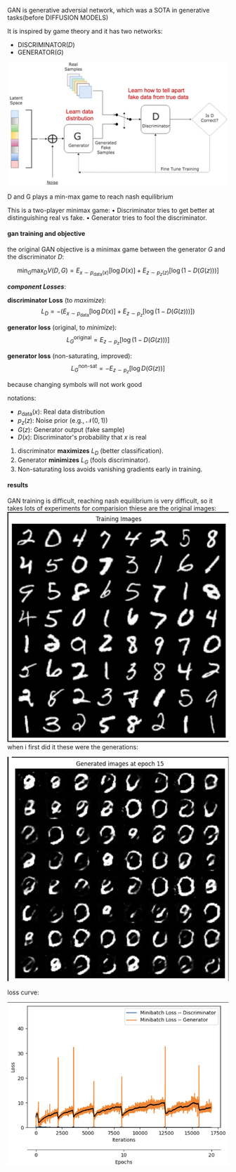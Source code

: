 GAN is generative adversial network, which was a SOTA in generative tasks(before DIFFUSION MODELS) 

It is inspired by game theory and it has two networks: 
- DISCRIMINATOR($D$)
- GENERATOR($G$) 

![gan](img/GAN.png)

D and G plays a min-max game to reach nash equilibrium 

This is a two-player minimax game:
	•	Discriminator tries to get better at distinguishing real vs fake.
	•	Generator tries to fool the discriminator.

#### gan training and objective 
the original GAN objective is a minimax game between the generator $G$ and the discriminator $D$:

$$
\min_G \max_D V(D, G) = E_{x \sim p_{\text{data}}(x)}[\log D(x)] + E_{z \sim p_z(z)}[\log(1 - D(G(z)))]
$$

***component Losses***:

**discriminator Loss** (to *maximize*):
$$
L_D = -\left( E_{x \sim p_{\text{data}}}[\log D(x)] + E_{z \sim p_z}[\log(1 - D(G(z)))] \right)
$$

**generator loss** (original, to *minimize*):
$$
L_G^{\text{original}} = E_{z \sim p_z}[\log(1 - D(G(z)))]
$$

**generator loss** (non-saturating, improved):
$$L_G^{\text{non-sat}} = -E_{z \sim p_z}[\log D(G(z))]
$$

because changing symbols will not work good 

notations:
- $p_{\text{data}}(x)$: Real data distribution  
- $p_z(z)$: Noise prior (e.g., $\mathcal{N}(0,1)$)  
- $G(z)$: Generator output (fake sample)  
- $D(x)$: Discriminator's probability that $x$ is real  


1. discriminator **maximizes** $L_D$ (better classification).  
2. Generator **minimizes** $L_G$ (fools discriminator).  
3. Non-saturating loss avoids vanishing gradients early in training.
#### results 

GAN training is difficult, reaching nash equilibrium is very difficult, so it takes lots of experiments 
for comparision thiese are the original images: 
![alt text](img/image3.png)
when i first did it these were the generations: 

![alt text](img/image.png)

loss curve: 

![alt text](img/image2.png)

